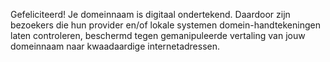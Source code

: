 Gefeliciteerd! Je domeinnaam is digitaal ondertekend. Daardoor zijn bezoekers die hun provider en/of lokale systemen domein-handtekeningen laten controleren, beschermd tegen gemanipuleerde vertaling van jouw domeinnaam naar kwaadaardige internetadressen.
